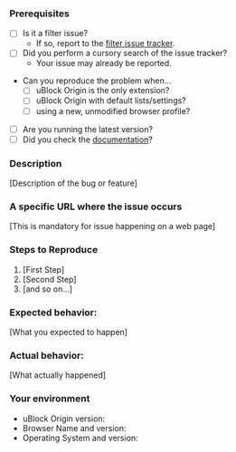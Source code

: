 ### Prerequisites

* [ ] Is it a filter issue?
    * If so, report to the [filter issue tracker](https://github.com/uBlockOrigin/uAssets/issues).
* [ ] Did you perform a cursory search of the issue tracker?
    * Your issue may already be reported.
* Can you reproduce the problem when...
    * [ ] uBlock Origin is the only extension?
    * [ ] uBlock Origin with default lists/settings?
    * [ ] using a new, unmodified browser profile?
* [ ] Are you running the latest version?
* [ ] Did you check the [documentation](https://github.com/gorhill/uBlock/wiki)?

### Description

[Description of the bug or feature]

### A specific URL where the issue occurs

[This is mandatory for issue happening on a web page]

### Steps to Reproduce

1. [First Step]
2. [Second Step]
3. [and so on...]

### Expected behavior:

[What you expected to happen]

### Actual behavior:

[What actually happened]

### Your environment

* uBlock Origin version:
* Browser Name and version:
* Operating System and version:
